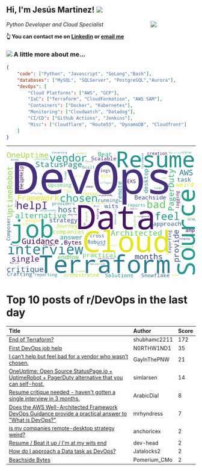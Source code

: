 <!--
**jmartinezl/jmartinezl** is a ✨ _special_ ✨ repository because its `README.md` (this file) appears on your GitHub profile.

Here are some ideas to get you started:

- 🔭 I’m currently working on ...
- 🌱 I’m currently learning ...
- 👯 I’m looking to collaborate on ...
- 🤔 I’m looking for help with ...
- 💬 Ask me about ...
- 📫 How to reach me: ...
- 😄 Pronouns: ...
- ⚡ Fun fact: ...
-->

<h2>Hi, I'm Jesús Martinez! <img src="https://media.giphy.com/media/WUlplcMpOCEmTGBtBW/giphy.gif" width="30"> </h2>
<img align='right' src="https://media.giphy.com/media/NytMLKyiaIh6VH9SPm/giphy.gif" width="120">
<p><em>Python Developer and Cloud Specialist
</em></p>

**👆 You can contact me on [Linkedin](https://www.linkedin.com/in/jes%C3%BAs-martinez-2b7b10104/) or [email me](mailto:jesus.mtz.lorenzo@gmail.com)**

### <img src="https://media.giphy.com/media/VgCDAzcKvsR6OM0uWg/giphy.gif" width="50"> A little more about me...  

```json
{
    "code": ["Python", "Javascript", "GoLang","Bash"],
    "databases": ["MySQL", "SQLServer", "PostgreSQL","Aurora"],
    "devOps": [
        "Cloud Platforms": ["AWS", "GCP"],
        "IaC": ["Terraform", "CloudFormation", "AWS SAM"],
        "Containers": ["Docker", "Kubernetes"],
        "Monitoring": ["Cloudwatch", "Datadog"],
        "CI/CD": ["Github Actions", "Jenkins"],
        "Misc": ["Cloudflare", "Route53", "DynamoDB", "Cloudfront"]
    ]
}
```
---

![Wordcloud](./cloud.png)

# Top 10 posts of r/DevOps in the last day

| Title | Author | Score |
|:---|:---|:---|
| [End of Terraform?](https://www.reddit.com/r/devops/comments/16pgfar/end_of_terraform/) | shubhamc2211 | 172 |
| [First DevOps job help](https://www.reddit.com/r/devops/comments/16phd1w/first_devops_job_help/) | N0RTHW1ND1 | 35 |
| [I can’t help but feel bad for a vendor who wasn’t chosen.](https://www.reddit.com/r/devops/comments/16pk1fm/i_cant_help_but_feel_bad_for_a_vendor_who_wasnt/) | GayInThePNW | 21 |
| [OneUptime: Open Source StatusPage.io + UptimeRobot + PagerDuty alternative that you can self-host.](https://www.reddit.com/r/devops/comments/16p8xfq/oneuptime_open_source_statuspageio_uptimerobot/) | simlarsen | 14 |
| [Resume critique needed - haven't gotten a single interview in 3 months.](https://www.reddit.com/r/devops/comments/16pxx05/resume_critique_needed_havent_gotten_a_single/) | ArabicDial | 8 |
| [Does the AWS Well-Architected Framework DevOps Guidance provide a practical answer to "What is DevOps?"](https://www.reddit.com/r/devops/comments/16pgidn/does_the_aws_wellarchitected_framework_devops/) | mrhyndress | 7 |
| [is my companies remote-desktop strategy weird?](https://www.reddit.com/r/devops/comments/16phaez/is_my_companies_remotedesktop_strategy_weird/) | anchoricex | 2 |
| [Resume / Beat it up / I'm at my wits end](https://www.reddit.com/r/devops/comments/16plxdg/resume_beat_it_up_im_at_my_wits_end/) | dev-head | 2 |
| [How do I approach a Data task as DevOps?](https://www.reddit.com/r/devops/comments/16pu5df/how_do_i_approach_a_data_task_as_devops/) | Jatalocks2 | 2 |
| [Beachside Bytes](https://www.reddit.com/r/devops/comments/16peewq/beachside_bytes/) | Pomerium_CMo | 2 |
